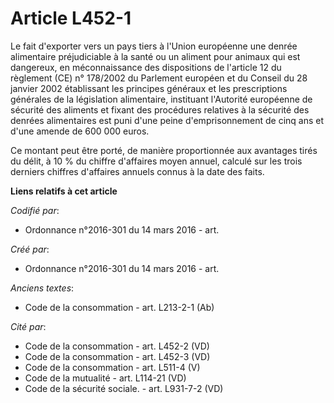 # Article L452-1

Le fait d'exporter vers un pays tiers à l'Union européenne une denrée alimentaire préjudiciable à la santé ou un aliment pour
animaux qui est dangereux, en méconnaissance des dispositions de l'article 12 du règlement (CE) n° 178/2002 du Parlement
européen et du Conseil du 28 janvier 2002 établissant les principes généraux et les prescriptions générales de la législation
alimentaire, instituant l'Autorité européenne de sécurité des aliments et fixant des procédures relatives à la sécurité des
denrées alimentaires est puni d'une peine d'emprisonnement de cinq ans et d'une amende de 600 000 euros.

Ce montant peut être porté, de manière proportionnée aux avantages tirés du délit, à 10 % du chiffre d'affaires moyen annuel,
calculé sur les trois derniers chiffres d'affaires annuels connus à la date des faits.

**Liens relatifs à cet article**

_Codifié par_:

  - Ordonnance n°2016-301 du 14 mars 2016 - art.

_Créé par_:

  - Ordonnance n°2016-301 du 14 mars 2016 - art.

_Anciens textes_:

  - Code de la consommation - art. L213-2-1 (Ab)

_Cité par_:

  - Code de la consommation - art. L452-2 (VD)
  - Code de la consommation - art. L452-3 (VD)
  - Code de la consommation - art. L511-4 (V)
  - Code de la mutualité - art. L114-21 (VD)
  - Code de la sécurité sociale. - art. L931-7-2 (VD)

